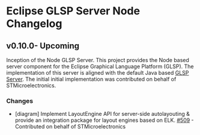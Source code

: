 # Eclipse GLSP Server Node Changelog

## v0.10.0- Upcoming

Inception of the Node GLSP Server.
This project provides the Node based server component for the Eclipse Graphical Language Platform (GLSP).
The implementation of this server is aligned with the default Java based [GLSP Server](https://github.com/eclipse-glsp/glsp-server).
The initial initial implementation was contributed on behalf of STMicroelectronics.

### Changes

-   [diagram] Implement LayoutEngine API for server-side autolayouting & provide an integration package for layout engines based on ELK. [#509]() - Contributed on behalf of STMicroelectronics
